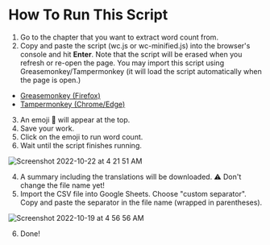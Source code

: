 # How To Run This Script

1. Go to the chapter that you want to extract word count from.
2. Copy and paste the script (wc.js or wc-minified.js) into the browser's console and hit **Enter**. Note that the script will be erased when you refresh or re-open the page. You may import this script using Greasemonkey/Tampermonkey (it will load the script automatically when the page is open.)
* [Greasemonkey (Firefox)](https://addons.mozilla.org/en-US/firefox/addon/greasemonkey/)
* [Tampermonkey (Chrome/Edge)](https://chrome.google.com/webstore/detail/tampermonkey/dhdgffkkebhmkfjojejmpbldmpobfkfo?hl=en)
3. An emoji 🧮 will appear at the top.
4. Save your work.
5. Click on the emoji to run word count.
6. Wait until the script finishes running. 
 
![Screenshot 2022-10-22 at 4 21 51 AM](https://user-images.githubusercontent.com/70749497/197282239-ee081439-0742-4dff-9170-3dbf62349d3e.png)

4. A summary including the translations will be downloaded. ⚠️ Don't change the file name yet!
5. Import the CSV file into Google Sheets. Choose "custom separator". Copy and paste the separator in the file name (wrapped in parentheses).

![Screenshot 2022-10-19 at 4 56 56 AM](https://user-images.githubusercontent.com/70749497/196543439-fe5ed153-c44b-49ec-be0b-564b7b42b9b9.png)

6. Done!
